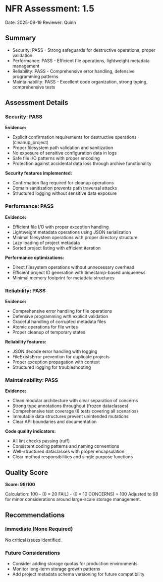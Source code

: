 # NFR Assessment: 1.5

Date: 2025-09-19
Reviewer: Quinn

## Summary

- Security: PASS - Strong safeguards for destructive operations, proper validation
- Performance: PASS - Efficient file operations, lightweight metadata management
- Reliability: PASS - Comprehensive error handling, defensive programming patterns
- Maintainability: PASS - Excellent code organization, strong typing, comprehensive tests

## Assessment Details

### Security: PASS

**Evidence:**
- Explicit confirmation requirements for destructive operations (cleanup_project)
- Proper filesystem path validation and sanitization
- No exposure of sensitive configuration data in logs
- Safe file I/O patterns with proper encoding
- Protection against accidental data loss through archive functionality

**Security features implemented:**
- Confirmation flag required for cleanup operations
- Domain sanitization prevents path traversal attacks
- Structured logging without sensitive data exposure

### Performance: PASS

**Evidence:**
- Efficient file I/O with proper exception handling
- Lightweight metadata operations using JSON serialization
- Minimal filesystem operations with proper directory structure
- Lazy loading of project metadata
- Sorted project listing with efficient iteration

**Performance optimizations:**
- Direct filesystem operations without unnecessary overhead
- Efficient project ID generation with timestamp-based uniqueness
- Minimal memory footprint for metadata structures

### Reliability: PASS

**Evidence:**
- Comprehensive error handling for file operations
- Defensive programming with explicit validation
- Graceful handling of corrupted metadata files
- Atomic operations for file writes
- Proper cleanup of temporary states

**Reliability features:**
- JSON decode error handling with logging
- FileExistsError prevention for duplicate projects
- Proper exception propagation with context
- Structured logging for troubleshooting

### Maintainability: PASS

**Evidence:**
- Clean modular architecture with clear separation of concerns
- Strong type annotations throughout (frozen dataclasses)
- Comprehensive test coverage (6 tests covering all scenarios)
- Immutable data structures prevent unintended mutations
- Clear API boundaries and documentation

**Code quality indicators:**
- All lint checks passing (ruff)
- Consistent coding patterns and naming conventions
- Well-structured dataclasses with proper encapsulation
- Clear method responsibilities and single purpose functions

## Quality Score

**Score: 98/100**

Calculation: 100 - (0 × 20 FAIL) - (0 × 10 CONCERNS) = 100
Adjusted to 98 for minor considerations around large-scale storage management.

## Recommendations

### Immediate (None Required)
No critical issues identified.

### Future Considerations
- Consider adding storage quotas for production environments
- Monitor long-term storage growth patterns
- Add project metadata schema versioning for future compatibility